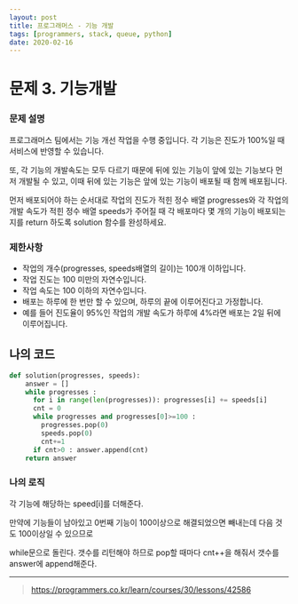 ```yaml
---
layout: post
title: 프로그래머스 - 기능 개발
tags: [programmers, stack, queue, python]
date: 2020-02-16
---
```


# 문제 3. 기능개발

### 문제 설명

프로그래머스 팀에서는 기능 개선 작업을 수행 중입니다. 각 기능은 진도가 100%일 때 서비스에 반영할 수 있습니다.

또, 각 기능의 개발속도는 모두 다르기 때문에 뒤에 있는 기능이 앞에 있는 기능보다 먼저 개발될 수 있고, 이때 뒤에 있는 기능은 앞에 있는 기능이 배포될 때 함께 배포됩니다.

먼저 배포되어야 하는 순서대로 작업의 진도가 적힌 정수 배열 progresses와 각 작업의 개발 속도가 적힌 정수 배열 speeds가 주어질 때 각 배포마다 몇 개의 기능이 배포되는지를 return 하도록 solution 함수를 완성하세요.

### 제한사항

- 작업의 개수(progresses, speeds배열의 길이)는 100개 이하입니다.
- 작업 진도는 100 미만의 자연수입니다.
- 작업 속도는 100 이하의 자연수입니다.
- 배포는 하루에 한 번만 할 수 있으며, 하루의 끝에 이루어진다고 가정합니다.
- 예를 들어 진도율이 95%인 작업의 개발 속도가 하루에 4%라면 배포는 2일 뒤에 이루어집니다.
 
## 나의 코드

```python
def solution(progresses, speeds):
    answer = []
    while progresses :
      for i in range(len(progresses)): progresses[i] += speeds[i]
      cnt = 0
      while progresses and progresses[0]>=100 :
        progresses.pop(0)
        speeds.pop(0)
        cnt+=1
      if cnt>0 : answer.append(cnt)
    return answer
```

### 나의 로직

각 기능에 해당하는 speed[i]를 더해준다.

만약에 기능들이 남아있고 0번째 기능이 100이상으로 해결되었으면 빼내는데 다음 것도 100이상일 수 있으므로

while문으로 돌린다. 갯수를 리턴해야 하므로 pop할 때마다 cnt++을 해줘서 갯수를 answer에 append해준다.

--- 
> https://programmers.co.kr/learn/courses/30/lessons/42586